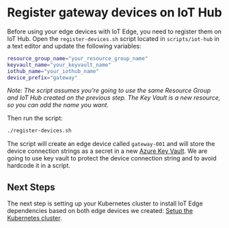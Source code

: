# Register gateway devices on IoT Hub

Before using your edge devices with IoT Edge, you need to register them on IoT Hub. Open the `register-devices.sh` script located in `scripts/iot-hub` in a text editor and update the following variables:

```sh
resource_group_name="your_resource_group_name"
keyvault_name="your_keyvault_name"
iothub_name="your_iothub_name"
device_prefix="gateway"
```

*Note: The script assumes you're going to use the same Resource Group and IoT Hub created on the previous step. The Key Vault is a new resource, so you can add the name you want.*

Then run the script:

```sh
./register-devices.sh
```

The script will create an edge device called `gateway-001` and will store the device connection strings as a secret in a new [Azure Key Vault](https://docs.microsoft.com/en-us/azure/key-vault/key-vault-overview). We are going to use key vault to protect the device connection string and to avoid hardcode it in a script.

## Next Steps

The next step is setting up your Kubernetes cluster to install IoT Edge dependencies based on both edge devices we created: [Setup the Kubernetes cluster](./setup-aks-cluster.md).

